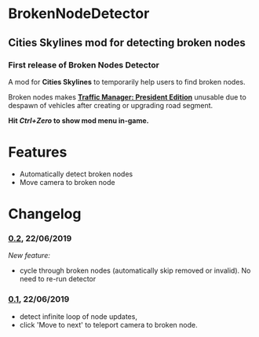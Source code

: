 # BrokenNodeDetector
## Cities Skylines mod for detecting broken nodes


### __First release of Broken Nodes Detector__

A mod for __Cities Skylines__ to temporarily help users to find broken nodes.

Broken nodes makes __[Traffic Manager: President Edition](https://github.com/krzychu124/Cities-Skylines-Traffic-Manager-President-Edition)__ unusable due to despawn of vehicles after creating or upgrading road segment.

__Hit _Ctrl+Zero_ to show mod menu in-game.__

# Features
- Automatically detect broken nodes
- Move camera to broken node

# Changelog
### [0.2](https://github.com/krzychu124/BrokenNodeDetector/compare/0.1...0.2), 22/06/2019
_New feature:_
- cycle through broken nodes (automatically skip removed or invalid). No need to re-run detector


### [0.1](https://github.com/krzychu124/BrokenNodeDetector/releases/tag/0.1), 22/06/2019

- detect infinite loop of node updates,
- click 'Move to next' to teleport camera to broken node.
